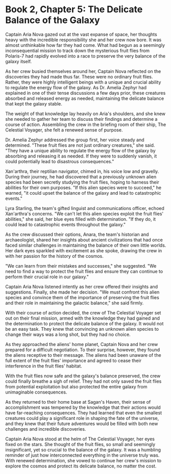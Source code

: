 # Book 2, Chapter 5: The Delicate Balance of the Galaxy

Captain Aria Nova gazed out at the vast expanse of space, her thoughts heavy with the incredible responsibility she and her crew now bore. It was almost unthinkable how far they had come. What had begun as a seemingly inconsequential mission to track down the mysterious fruit flies from Polaris-7 had rapidly evolved into a race to preserve the very balance of the galaxy itself.

As her crew busied themselves around her, Captain Nova reflected on the discoveries they had made thus far. These were no ordinary fruit flies. Rather, they were highly intelligent beings with a unique and crucial ability to regulate the energy flow of the galaxy. As Dr. Amelia Zephyr had explained in one of their tense discussions a few days prior, these creatures absorbed and released energy as needed, maintaining the delicate balance that kept the galaxy stable.

The weight of that knowledge lay heavily on Aria's shoulders, and she knew she needed to gather her team to discuss their findings and determine a course of action. Assembling the crew in the briefing room of their ship, The Celestial Voyager, she felt a renewed sense of purpose.

Dr. Amelia Zephyr addressed the group first, her voice steady and determined. "These fruit flies are not just ordinary creatures," she said. "They have a unique ability to regulate the energy flow of the galaxy by absorbing and releasing it as needed. If they were to suddenly vanish, it could potentially lead to disastrous consequences."

Xan'arthra, their reptilian navigator, chimed in, his voice low and gravelly. During their journey, he had discovered that a previously unknown alien species had been secretly studying the fruit flies, hoping to harness their abilities for their own purposes. "If this alien species were to succeed," he warned, "it could upset the balance of the galaxy and lead to catastrophic events."

Lyra Starling, the team's gifted linguist and communications officer, echoed Xan'arthra's concerns. "We can't let this alien species exploit the fruit flies' abilities," she said, her blue eyes filled with determination. "If they do, it could lead to catastrophic events throughout the galaxy."

As the crew discussed their options, Anara, the team's historian and archaeologist, shared her insights about ancient civilizations that had once faced similar challenges in maintaining the balance of their own little worlds. Her dark eyes sparkled with excitement as she spoke, drawing the crew in with her passion for the history of the cosmos.

"We can learn from their mistakes and successes," she suggested. "We need to find a way to protect the fruit flies and ensure they can continue to perform their crucial role in our galaxy."

Captain Aria Nova listened intently as her crew offered their insights and suggestions. Finally, she made her decision. "We must confront this alien species and convince them of the importance of preserving the fruit flies and their role in maintaining the galactic balance," she said firmly.

With their course of action decided, the crew of The Celestial Voyager set out on their final mission, armed with the knowledge they had gained and the determination to protect the delicate balance of the galaxy. It would not be an easy task. They knew that convincing an unknown alien species to change their ways was a long shot, but they had no choice.

As they approached the aliens' home planet, Captain Nova and her crew prepared for a difficult negotiation. To their surprise, however, they found the aliens receptive to their message. The aliens had been unaware of the full extent of the fruit flies' importance and agreed to cease their interference in the fruit flies' habitat.

With the fruit flies now safe and the galaxy's balance preserved, the crew could finally breathe a sigh of relief. They had not only saved the fruit flies from potential exploitation but also protected the entire galaxy from unimaginable consequences.

As they returned to their home base at Sagan's Haven, their sense of accomplishment was tempered by the knowledge that their actions would have far-reaching consequences. They had learned that even the smallest creatures could play a significant role in shaping the fate of the universe, and they knew that their future adventures would be filled with both new challenges and incredible discoveries.

Captain Aria Nova stood at the helm of The Celestial Voyager, her eyes fixed on the stars. She thought of the fruit flies, so small and seemingly insignificant, yet so crucial to the balance of the galaxy. It was a humbling reminder of just how interconnected everything in the universe truly was. With renewed determination, she vowed to continue her crew's mission to explore the cosmos and protect its delicate balance, no matter the cost.